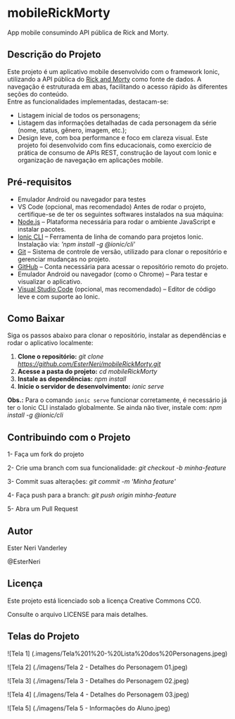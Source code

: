 # mobileRickMorty
App mobile consumindo API pública de Rick and Morty.

## Descrição do Projeto
Este projeto é um aplicativo mobile desenvolvido com o framework Ionic, utilizando a API pública do [Rick and Morty](https://rickandmortyapi.com/) como fonte de dados.
A navegação é estruturada em abas, facilitando o acesso rápido às diferentes seções do conteúdo.  
Entre as funcionalidades implementadas, destacam-se:
- Listagem inicial de todos os personagens;
- Listagem das informações detalhadas de cada personagem da série (nome, status, gênero, imagem, etc.);
- Design leve, com boa performance e foco em clareza visual.
Este projeto foi desenvolvido com fins educacionais, como exercício de prática de consumo de APIs REST, construção de layout com Ionic e organização de navegação em aplicações mobile.

## Pré-requisitos
- Emulador Android ou navegador para testes
- VS Code (opcional, mas recomendado)
Antes de rodar o projeto, certifique-se de ter os seguintes softwares instalados na sua máquina:
- [Node.js](https://nodejs.org/) – Plataforma necessária para rodar o ambiente JavaScript e instalar pacotes.
- [Ionic CLI](https://ionicframework.com/docs/cli) – Ferramenta de linha de comando para projetos Ionic. Instalação via: *'npm install -g @ionic/cli'*
- [Git](https://git-scm.com/) – Sistema de controle de versão, utilizado para clonar o repositório e gerenciar mudanças no projeto.
- [GitHub](https://github.com/) – Conta necessária para acessar o repositório remoto do projeto.
- Emulador Android ou navegador (como o Chrome) – Para testar e visualizar o aplicativo.
- [Visual Studio Code](https://code.visualstudio.com/) (opcional, mas recomendado) – Editor de código leve e com suporte ao Ionic.

## Como Baixar
Siga os passos abaixo para clonar o repositório, instalar as dependências e rodar o aplicativo localmente:
1. **Clone o repositório:**
   *git clone https://github.com/EsterNeri/mobileRickMorty.git*
2. **Acesse a pasta do projeto:**
   *cd mobileRickMorty*
3. **Instale as dependências:**
   *npm install*
4. **Inicie o servidor de desenvolvimento:**
   *ionic serve*

**Obs.:** Para o comando `ionic serve` funcionar corretamente, é necessário já ter o Ionic CLI instalado globalmente.
Se ainda não tiver, instale com: *npm install -g @ionic/cli*

## Contribuindo com o Projeto
1- Faça um fork do projeto

2- Crie uma branch com sua funcionalidade: *git checkout -b minha-feature*

3- Commit suas alterações: *git commit -m 'Minha feature'*

4- Faça push para a branch: *git push origin minha-feature*

5- Abra um Pull Request

## Autor
Ester Neri Vanderley

@EsterNeri

## Licença
Este projeto está licenciado sob a licença Creative Commons CC0.

Consulte o arquivo LICENSE para mais detalhes.

## Telas do Projeto
![Tela 1] (.imagens/Tela%201%20-%20Lista%20dos%20Personagens.jpeg)

![Tela 2] (./imagens/Tela 2 - Detalhes do Personagem 01.jpeg)

![Tela 3] (./imagens/Tela 3 - Detalhes do Personagem 02.jpeg)

![Tela 4] (./imagens/Tela 4 - Detalhes do Personagem 03.jpeg)

![Tela 5] (./imagens/Tela 5 - Informações do Aluno.jpeg)
